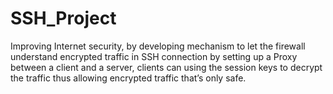 # SSH_Project
Improving Internet security, by developing mechanism to let the firewall understand encrypted traffic in SSH connection by setting up a Proxy between a client and a server, clients can using the session keys to decrypt the traffic thus allowing encrypted traffic that’s only safe.
